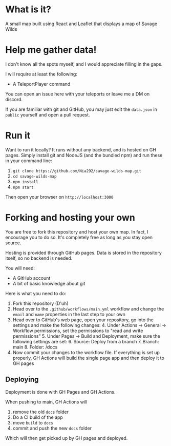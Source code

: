 # What is it?

A small map built using React and Leaflet that displays a map of Savage Wilds

# Help me gather data!

I don't know all the spots myself, and I would appreciate filling in the gaps.

I will require at least the following:
* A TeleportPlayer command

You can open an issue here with your teleports or leave me a DM on discord.

If you are familiar with git and GitHub, you may just edit the ``data.json`` in ``public`` yourself and open a pull request.

# Run it
Want to run it locally? It runs without any backend, and is hosted on GH pages. Simply install git and NodeJS (and the bundled npm)
and run these in your command line:

1. ``git clone https://github.com/Nia292/savage-wilds-map.git``
2. ``cd savage-wilds-map``
3. ``npm install``
4. ``npm start``

Then open your browser on ``http://localhost:3000``

# Forking and hosting your own
You are free to fork this repository and host your own map. In fact, I encourage you to do so. It's completely free as 
long as you stay open source.

Hosting is provided through GitHub pages. Data is stored in the repository itself, so no backend is needed.

You will need:
* A GitHub account
* A bit of basic knowledge about git

Here is what you need to do:
1. Fork this repository (D'uh)
2. Head over to the ``.github/workflows/main.yml`` workflow and change the ``email`` and ``name`` properties in the last step to your own
3. Head over to GitHub's web page, open your repository, go into the settings and make the following changes:
   4. Under Actions -> General -> Workflow permissions, set the permissions to "read and write permissions"
   5. Under Pages -> Build and Deployment, make sure the following settings are set:
      6. Source: Deploy from a branch
      7. Branch: main
      8. Folder: /docs
4. Now commit your changes to the workflow file. If everything is set up properly, GH Actions will build the single page app and then deploy it to GH pages


## Deploying
Deployment is done with GH Pages and GH Actions.

When pushing to main, GH Actions will 
1. remove the old ``docs`` folder
2. Do a CI build of the app
3. move ``build`` to ``docs``
4. commit and push the new ``docs`` folder

Which will then get picked up by GH pages and deployed.
